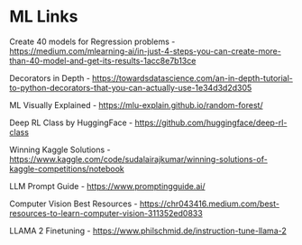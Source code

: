 # ML Links 
Create 40 models for Regression problems - https://medium.com/mlearning-ai/in-just-4-steps-you-can-create-more-than-40-model-and-get-its-results-1acc8e7b13ce

Decorators in Depth - https://towardsdatascience.com/an-in-depth-tutorial-to-python-decorators-that-you-can-actually-use-1e34d3d2d305

ML Visually Explained - https://mlu-explain.github.io/random-forest/

Deep RL Class by HuggingFace - https://github.com/huggingface/deep-rl-class

Winning Kaggle Solutions - https://www.kaggle.com/code/sudalairajkumar/winning-solutions-of-kaggle-competitions/notebook

LLM Prompt Guide - https://www.promptingguide.ai/

Computer Vision Best Resources - https://chr043416.medium.com/best-resources-to-learn-computer-vision-311352ed0833

LLAMA 2 Finetuning - https://www.philschmid.de/instruction-tune-llama-2
